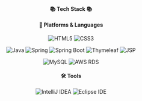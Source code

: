 <div align="center">

#### 📚 Tech Stack 📚
#### 📝 Platforms & Languages
![HTML5](https://img.shields.io/badge/HTML5-E34F26?style=flat&logo=html5&logoColor=white)
![CSS3](https://img.shields.io/badge/CSS3-1572B6?style=flat&logo=css3&logoColor=white)

![Java](https://img.shields.io/badge/Java-007396?style=flat&logo=openjdk&logoColor=white)
![Spring](https://img.shields.io/badge/Spring-6DB33F?style=flat&logo=spring&logoColor=white)
![Spring Boot](https://img.shields.io/badge/Spring%20Boot-6DB33F?style=flat&logo=springboot&logoColor=white)
![Thymeleaf](https://img.shields.io/badge/thymeleaf-005F0F?style=flat&logo=thymeleaf&logoColor=white)
![JSP](https://img.shields.io/badge/JSP-007396?style=flat&logo=openjdk&logoColor=white)

![MySQL](https://img.shields.io/badge/MySQL-4479A1?style=flat&logo=mysql&logoColor=white)
![AWS RDS](https://img.shields.io/badge/Amazon%20RDS-527FFF?style=flat&logo=amazonrds&logoColor=white)

#### 🛠 Tools
![IntelliJ IDEA](https://img.shields.io/badge/IntelliJ%20IDEA-000000?style=flat&logo=intellijidea&logoColor=white)
![Eclipse IDE](https://img.shields.io/badge/Eclipse-2C2255?style=flat&logo=eclipseide&logoColor=white)

</div>


<!--
**yujin913/yujin913** is a ✨ _special_ ✨ repository because its `README.md` (this file) appears on your GitHub profile.

Here are some ideas to get you started:

- 🔭 I’m currently working on ...
- 🌱 I’m currently learning ...
- 👯 I’m looking to collaborate on ...
- 🤔 I’m looking for help with ...
- 💬 Ask me about ...
- 📫 How to reach me: ...
- 😄 Pronouns: ...
- ⚡ Fun fact: ...
-->
